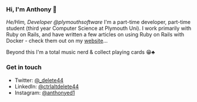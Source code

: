 ### Hi, I'm Anthony 👋

*He/Him, Developer @plymouthsoftware*
I'm a part-time developer, part-time student (third year Computer Science at Plymouth Uni). I work primarily with Ruby on Rails, and have written a few articles on using Ruby on Rails with Docker - check them out on my [website](www.delete44.com)...

Beyond this I'm a total music nerd & collect playing cards 😁♣️

### Get in touch

* Twitter: [@_delete44](https://twitter.com/_delete44)
* LinkedIn: [@ctrlaltdelete44](https://www.linkedin.com/in/ctrlaltdelete44/)
* Instagram: [@anthonyed1](https://www.instagram.com/anthonyed1/)

<!--
**ctrlaltdelete44/ctrlaltdelete44** is a ✨ _special_ ✨ repository because its `README.md` (this file) appears on your GitHub profile.

Here are some ideas to get you started:

- 🔭 I’m currently working on ...
- 🌱 I’m currently learning ...
- 👯 I’m looking to collaborate on ...
- 🤔 I’m looking for help with ...
- 💬 Ask me about ...
- 📫 How to reach me: ...
- 😄 Pronouns: ...
- ⚡ Fun fact: ...
-->
